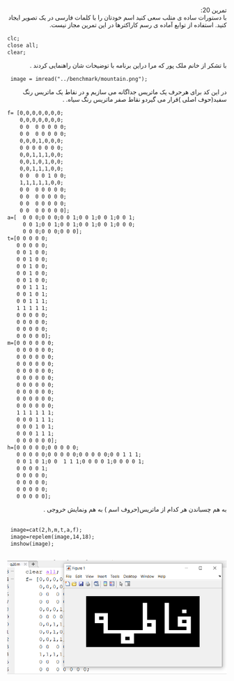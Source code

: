 
<div dir ="rtl">

تمرین 20:<br/>
    با دستورات ساده ی متلب سعی کنید اسم خودتان را با کلمات فارسی در یک تصویر ایجاد کنید. استفاده از توابع آماده ی رسم کاراکترها در این تمرین مجاز نیست.  
</div>

```
clc;
close all;
clear;
``` 
<div dir ="rtl">
با تشکر از خانم ملک پور که  مرا دراین برنامه با توضیحات شان راهنمایی کردند   .    <br/>
</div>

```
 image = imread("../benchmark/mountain.png");	
```
<div dir ="rtl">
در این کد برای هرحرف یک ماتریس جداگانه می سازیم و در نقاط یک  ماتریس  رنگ سفید(حوف اصلی )قرار می گیردو  نقاط صفر ماتریس  رنگ سیاه. .     <br/>
</div>

```
f= [0,0,0,0,0,0,0;
    0,0,0,0,0,0,0;
    0 0  0 0 0 0 0;
    0 0  0 0 0 0 0;
    0,0,0,1,0,0,0;
    0 0 0 0 0 0 0;
    0,0,1,1,1,0,0;
    0,0,1,0,1,0,0;
    0,0,1,1,1,0,0;
    0 0  0 0 1 0 0;
    1,1,1,1,1,0,0;
    0 0  0 0 0 0 0;
    0 0  0 0 0 0 0;
    0 0  0 0 0 0 0;
    0 0  0 0 0 0 0]; 
a=[  0 0 0;0 0 0;0 0 1;0 0 1;0 0 1;0 0 1;
     0 0 1;0 0 1;0 0 1;0 0 1;0 0 1;0 0 0;
     0 0 0;0 0 0;0 0 0];
t=[0 0 0 0 0; 
   0 0 0 0 0;
   0 0 1 0 0;
   0 0 1 0 0;
   0 0 1 0 0;
   0 0 1 0 0;
   0 0 1 0 0;
   0 0 1 1 1;
   0 0 1 0 1;
   0 0 1 1 1;
   1 1 1 1 1;
   0 0 0 0 0;
   0 0 0 0 0;
   0 0 0 0 0;
   0 0 0 0 0];
m=[0 0 0 0 0 0;
   0 0 0 0 0 0;
   0 0 0 0 0 0;
   0 0 0 0 0 0;
   0 0 0 0 0 0;
   0 0 0 0 0 0;
   0 0 0 0 0 0;
   0 0 0 0 0 0;
   0 0 0 0 0 0;
   0 0 0 0 0 0;
   1 1 1 1 1 1;
   0 0 0 1 1 1;
   0 0 0 1 0 1;
   0 0 0 1 1 1;
   0 0 0 0 0 0];
h=[0 0 0 0 0;0 0 0 0 0;
   0 0 0 0 0;0 0 0 0 0;0 0 0 0 0;0 0 1 1 1;
   0 0 1 0 1;0 0  1 1 1;0 0 0 0 1;0 0 0 0 1;
   0 0 0 0 1;
   0 0 0 0 0;
   0 0 0 0 0;  
   0 0 0 0 0;
   0 0 0 0 0];
```

<div dir ="rtl">
   به هم چسباندن هر کدام از ماتریس(حروف اسم ) به هم ونمایش  خروجی   .<br/>
</div>

```

 image=cat(2,h,m,t,a,f);
 image=repelem(image,14,18);
 imshow(image);
   

```



![out](https://github.com/semnan-university-ai/image-processing-class/blob/main/excersiecs/FatemehSeyfi/20/q20.png)




